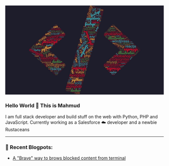 ![alt text](images/skill-set-compressed.jpg)
### Hello World 👋 This is Mahmud 
I am full stack developer and build stuff on the web with Python, PHP and JavaScript. Currently working as a Salesforce ☁️ developer and a newbie Rustaceans

---
### 📝 Recent Blogpots:
<!-- BLOG-POST-LIST:START -->
- [A "Brave" way to brows blocked content from terminal](https://dev.to/ganmahmud/a-brave-way-to-brows-blocked-content-from-terminal-4k78)
<!-- BLOG-POST-LIST:END -->


<!--
**ganmahmud/ganmahmud** is a ✨ _special_ ✨ repository because its `README.md` (this file) appears on your GitHub profile.

Here are some ideas to get you started:

- 🔭 I’m currently working on ...
- 🌱 I’m currently learning ...
- 👯 I’m looking to collaborate on ...
- 🤔 I’m looking for help with ...
- 💬 Ask me about ...
- 📫 How to reach me: ...
- 😄 Pronouns: ...
- ⚡ Fun fact: ...
-->
